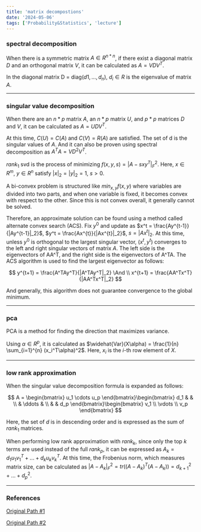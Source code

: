 ```yaml
---
title: 'matrix decompostions'
date: '2024-05-06'
tags: ['Probability&Statistics', 'lecture']
---
```


### spectral decomposition

When there is a symmetric matrix $A \in R^{n*n}$, if there exist a diagonal matrix $D$ and an orthogonal matrix $V$, it can be calculated as $A = VDV^T$.

In the diagonal matrix D = diag($d1, ..., d_n$), $d_i \in R$ is the eigenvalue of matrix $A$.

---

### singular value decomposition

When there are an $n*p$ matrix $A$, an $n*p$ matrix $U$, and $p*p$ matrices $D$ and $V$, it can be calculated as $A = UDV^T$.

At this time, $C(U) = C(A)$ and $C(V) = R(A)$ are satisfied. The set of d is the singular values of $A$. And it can also be proven using spectral decomposition as $A^TA = VD^2V^T$.

$rank_1$ svd is the process of minimizing $f(x,y,s) = |A-sxy^T|^2_F$. Here, $x \in R^m$, $y \in R^n$ satisfy $|x|_2 = |y|_2 = 1$, $s > 0$.

A bi-convex problem is structured like $min_{x,y} f(x,y)$ where variables are divided into two parts, and when one variable is fixed, it becomes convex with respect to the other. Since this is not convex overall, it generally cannot be solved.

Therefore, an approximate solution can be found using a method called alternate convex search (ACS). Fix $y^0$ and update as $x^t = \frac{Ay^{t-1}}{|Ay^{t-1}|_2}$, $y^t = \frac{Ax^{t}}{|Ax^{t}|_2}$, $s = |Ax^t|_2$. At this time, unless $y^0$ is orthogonal to the largest singular vector, ($x^t, y^t$) converges to the left and right singular vectors of matrix $A$. The left side is the eigenvectors of AA^T, and the right side is the eigenvectors of A^TA. The ACS algorithm is used to find the largest eigenvector as follows:

$$
y^{t+1} = \frac{A^TAy^T}{|A^TAy^T|_2} \And \\
x^{t+1} = \frac{AA^Tx^T}{|AA^Tx^T|_2}
$$

And generally, this algorithm does not guarantee convergence to the global minimum.

---

### pca

PCA is a method for finding the direction that maximizes variance.

Using $\alpha \in R^p$, it is calculated as $\widehat{Var}(X\alpha) = \frac{1}{n} \sum_{i=1}^{n} (x_i^T\alpha)^2$. Here, $x_i$ is the $i$-th row element of $X$.

---

### low rank approximation

When the singular value decomposition formula is expanded as follows:

$$
A = \begin{bmatrix} u_1 \cdots u_p \end{bmatrix}\begin{bmatrix} d_1 & &  \\ & \ddots & \\ & & d_p \end{bmatrix}\begin{bmatrix} v_1 \\ \vdots \\ v_p \end{bmatrix}
$$

Here, the set of $d$ is in descending order and is expressed as the sum of $rank_1$ matrices.

When performing low rank approximation with $rank_k$, since only the top $k$ terms are used instead of the full $rank_p$, it can be expressed as $A_k = d_1u_1v_1^T + ... + d_ku_kv_k^T$. At this time, the Frobenius norm, which measures matrix size, can be calculated as $|A-A_k|^2_F = tr((A-A_k)^T(A-A_k)) = d^2_{k+1} + ... + d_p^2$.

---

### References

[Original Path #1](https://www.dropbox.com/scl/fi/b81pds38d2tvah4y0up35/Chap2-matrixDecomposition.pdf?rlkey=skoitzkzn1lklb9gyfgj7m5fp&e=1&dl=0)

[Original Path #2](https://simplecode.kr/80)



